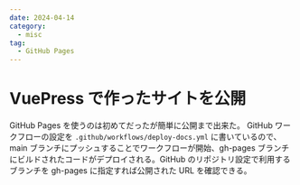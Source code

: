 ```yaml
---
date: 2024-04-14
category: 
  - misc
tag:
  - GitHub Pages
---
```


# VuePress で作ったサイトを公開

GitHub Pages を使うのは初めてだったが簡単に公開まで出来た。
GitHub ワークフローの設定を `.github/workflows/deploy-docs.yml` に書いているので、main ブランチにプッシュすることでワークフローが開始、gh-pages ブランチにビルドされたコードがデプロイされる。GitHub のリポジトリ設定で利用するブランチを gh-pages に指定すれば公開された URL を確認できる。